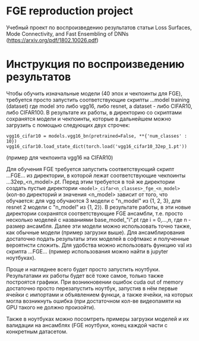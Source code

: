 # FGE reproduction project
Учебный проект по воспроизведению результатов статьи Loss Surfaces, Mode Connectivity, and Fast Ensembling of DNNs (https://arxiv.org/pdf/1802.10026.pdf)

# Инструкция по воспроизведению результатов
Чтобы обучить изначальные модели (40 эпох и чекпоинты для FGE), требуется просто запустить соответствующие скрипты ...model training (dataset) где model это либо vgg16, либо resnet, а dataset - либо CIFAR10, либо CIFAR100. В результате их работы, в директорию со скриптами сохранятся модели и чекпоинты, которые в дальнейшем можно загрузить с помощью следующих двух строчек:
```
vgg16_cifar10 = models.vgg16_bn(pretrained=False, **{'num_classes' : 10})
vgg16_cifar10.load_state_dict(torch.load('vgg16_cifar10_32ep_1.pt'))
```
(пример для чекпоинта vgg16 на CIFAR10)

Для обучения FGE требуется запустить соответствующий скрипт ...FGE... из директории, в которой лежат соответствующие чекпоинты ...32ep_<n_model>.pt. Перед этим требуется в той же директории создать пустые директории ```<model>_cifar<n_classes>_fge_<n_model>``` (кол-во директорий и значения <n_model> зависит от того, что обучается: для vgg обучаются 3 модели с "n_model" из {1, 2, 3}, для resnet 2 модели с "n_model" из {1, 2}). В результате работы, в эти новые директории сохранятся соответствующие FGE ансамбли, т.е. просто несколько моделей с названиями base_model_"i".pt где i = 0,...,n, где n - размер ансамбля. Далее эти модели можно использовать точно также, как обычные модели (пример загрузки выше). Для ансамблирования достаточно подать результаты этих моделей в софтмакс и полученные вероятнсти сложить. Для удобства можно использовать функцию val из скрипта ...FGE... (пример использования можно найти в jupyter ноутбуках).
  
Проще и нагляднее всего будет просто запустить ноутбуки. Результатами их работы будет всё тоже самое, только также построятся графики. При возникновении ошибок cuda out of memory достаточно просто перезапустить ноутбук, запустив в нём первые ячейки с импортами и объявлением функци, а также ячейки, на которых могла возникнуть ошибка (при достаточном кол-ве видеопамяти на GPU такого не должно произойти).

Также в ноутбуках можно посомтреть примеры загрузки моделей и их валидации на ансамблях (FGE ноутбуки, конец каждой части с конкретным датасетом.

